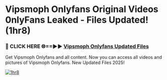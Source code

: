 # Vipsmoph Onlyfans Original Videos 0nlyFans Leaked - Files Updated! (1hr8)

<h3>🔴 CLICK HERE 🌐==►► <a href="https://tinyurl.com/ehrbuxhb" rel="nofollow">Vipsmoph Onlyfans Updated Files</a></h3>

Get Vipsmoph Onlyfans and all content. Now you can access all videos and pictures of Vipsmoph Onlyfans. New Updated Files 2025!

[![1hr8](https://i.imgur.com/lVYEuWS.gif)](https://tinyurl.com/ehrbuxhb)
